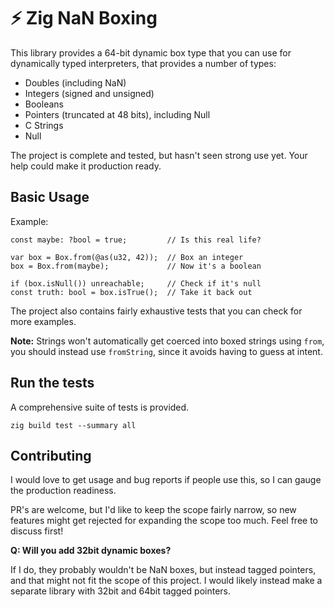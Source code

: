 # ⚡ Zig NaN Boxing

This library provides a 64-bit dynamic box type that you can use for dynamically typed interpreters, that provides a number of types:

- Doubles (including NaN)
- Integers (signed and unsigned)
- Booleans
- Pointers (truncated at 48 bits), including Null
- C Strings
- Null

The project is complete and tested, but hasn't seen strong use yet. Your help could make it production ready.

## Basic Usage

Example:
```zig
const maybe: ?bool = true;         // Is this real life?

var box = Box.from(@as(u32, 42));  // Box an integer
box = Box.from(maybe);             // Now it's a boolean

if (box.isNull()) unreachable;     // Check if it's null
const truth: bool = box.isTrue();  // Take it back out
```
The project also contains fairly exhaustive tests that you can check for more examples.

**Note:** Strings won't automatically get coerced into boxed strings using `from`, you should instead use `fromString`, since it avoids having to guess at intent.

## Run the tests

A comprehensive suite of tests is provided.

```shell
zig build test --summary all
```

## Contributing

I would love to get usage and bug reports if people use this, so I can gauge the production readiness.

PR's are welcome, but I'd like to keep the scope fairly narrow, so new features might get rejected for expanding the scope too much. Feel free to discuss first!

**Q: Will you add 32bit dynamic boxes?**

If I do, they probably wouldn't be NaN boxes, but instead tagged pointers, and that might not fit the scope of this project. I would likely instead make a separate library with 32bit and 64bit tagged pointers.
